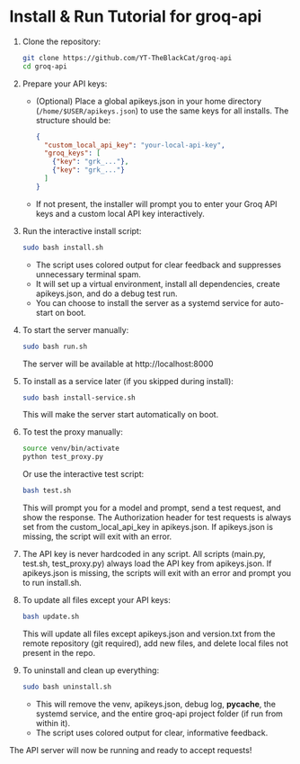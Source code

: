 # Install & Run Tutorial for groq-api

1. Clone the repository:
   ```sh
   git clone https://github.com/YT-TheBlackCat/groq-api
   cd groq-api
   ```

2. Prepare your API keys:
   - (Optional) Place a global apikeys.json in your home directory (`/home/$USER/apikeys.json`) to use the same keys for all installs. The structure should be:
     ```json
     {
       "custom_local_api_key": "your-local-api-key",
       "groq_keys": [
         {"key": "grk_..."},
         {"key": "grk_..."}
       ]
     }
     ```
   - If not present, the installer will prompt you to enter your Groq API keys and a custom local API key interactively.

3. Run the interactive install script:
   ```sh
   sudo bash install.sh
   ```
   - The script uses colored output for clear feedback and suppresses unnecessary terminal spam.
   - It will set up a virtual environment, install all dependencies, create apikeys.json, and do a debug test run.
   - You can choose to install the server as a systemd service for auto-start on boot.

4. To start the server manually:
   ```sh
   sudo bash run.sh
   ```
   The server will be available at http://localhost:8000

5. To install as a service later (if you skipped during install):
   ```sh
   sudo bash install-service.sh
   ```
   This will make the server start automatically on boot.

6. To test the proxy manually:
   ```sh
   source venv/bin/activate
   python test_proxy.py
   ```
   Or use the interactive test script:
   ```sh
   bash test.sh
   ```
   This will prompt you for a model and prompt, send a test request, and show the response. The Authorization header for test requests is always set from the custom_local_api_key in apikeys.json. If apikeys.json is missing, the script will exit with an error.

7. The API key is never hardcoded in any script. All scripts (main.py, test.sh, test_proxy.py) always load the API key from apikeys.json. If apikeys.json is missing, the scripts will exit with an error and prompt you to run install.sh.

8. To update all files except your API keys:
   ```sh
   bash update.sh
   ```
   This will update all files except apikeys.json and version.txt from the remote repository (git required), add new files, and delete local files not present in the repo.

9. To uninstall and clean up everything:
   ```sh
   sudo bash uninstall.sh
   ```
   - This will remove the venv, apikeys.json, debug log, __pycache__, the systemd service, and the entire groq-api project folder (if run from within it).
   - The script uses colored output for clear, informative feedback.

The API server will now be running and ready to accept requests!
